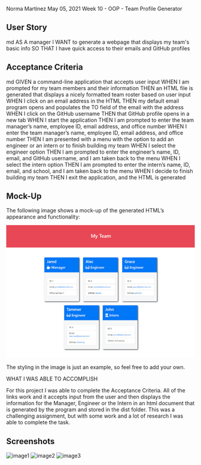 Norma Martinez
May 05, 2021
Week 10 - OOP - Team Profile Generator

## User Story

md
AS A manager
I WANT to generate a webpage that displays my team's basic info
SO THAT I have quick access to their emails and GitHub profiles

## Acceptance Criteria

md
GIVEN a command-line application that accepts user input
WHEN I am prompted for my team members and their information
THEN an HTML file is generated that displays a nicely formatted team roster based on user input
WHEN I click on an email address in the HTML
THEN my default email program opens and populates the TO field of the email with the address
WHEN I click on the GitHub username
THEN that GitHub profile opens in a new tab
WHEN I start the application
THEN I am prompted to enter the team manager’s name, employee ID, email address, and office number
WHEN I enter the team manager’s name, employee ID, email address, and office number
THEN I am presented with a menu with the option to add an engineer or an intern or to finish building my team
WHEN I select the engineer option
THEN I am prompted to enter the engineer’s name, ID, email, and GitHub username, and I am taken back to the menu
WHEN I select the intern option
THEN I am prompted to enter the intern’s name, ID, email, and school, and I am taken back to the menu
WHEN I decide to finish building my team
THEN I exit the application, and the HTML is generated

## Mock-Up

The following image shows a mock-up of the generated HTML’s appearance and functionality:

![HTML webpage titled “My Team” features five boxes listing employee names, titles, and other key info.](./Assets/10-object-oriented-programming-homework-demo.png)

The styling in the image is just an example, so feel free to add your own.

WHAT I WAS ABLE TO ACCOMPLISH

For this project I was able to complete the Acceptance Criteria.  All of the links work and it accepts input from the user and then displays the information for the Manager, Engineer or the Intern in an html document that is generated by the program and stored in the dist folder.  This was a challenging assignment, but with some work and a lot of research I was able to complete the task.

## Screenshots
![image1](https://user-images.githubusercontent.com/78131360/118387958-51817700-b5d6-11eb-8533-7f59bc0c5186.png)
![image2](https://user-images.githubusercontent.com/78131360/118387959-521a0d80-b5d6-11eb-9837-3c1fc5bb6917.png)
![image3](https://user-images.githubusercontent.com/78131360/118387960-52b2a400-b5d6-11eb-8187-c01d4f0ac413.png)